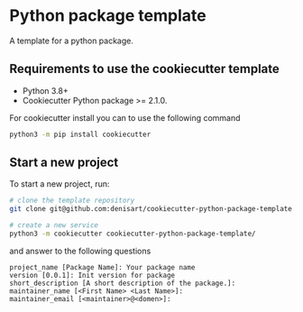 Python package template
=======================

A template for a python package.

## Requirements to use the cookiecutter template

- Python 3.8+
- Cookiecutter Python package >= 2.1.0.

For cookiecutter install you can to use the following command

```bash
python3 -m pip install cookiecutter
```

## Start a new project

To start a new project, run:

```bash
# clone the template repository
git clone git@github.com:denisart/cookiecutter-python-package-template.git

# create a new service
python3 -m cookiecutter cookiecutter-python-package-template/
```

and answer to the following questions

```
project_name [Package Name]: Your package name
version [0.0.1]: Init version for package
short_description [A short description of the package.]:
maintainer_name [<First Name> <Last Name>]:
maintainer_email [<maintainer>@<domen>]:
```
